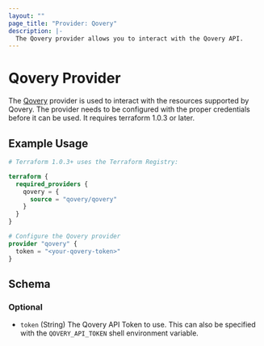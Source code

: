 ```yaml
---
layout: ""
page_title: "Provider: Qovery"
description: |-
  The Qovery provider allows you to interact with the Qovery API.
---
```


# Qovery Provider

The [Qovery](https://www.qovery.com/) provider is used to interact with the resources supported by Qovery. 
The provider needs to be configured with the proper credentials before it can be used. 
It requires terraform 1.0.3 or later.


## Example Usage

```terraform
# Terraform 1.0.3+ uses the Terraform Registry:

terraform {
  required_providers {
    qovery = {
      source = "qovery/qovery"
    }
  }
}

# Configure the Qovery provider
provider "qovery" {
  token = "<your-qovery-token>"
}
```

<!-- schema generated by tfplugindocs -->
## Schema

### Optional

- `token` (String) The Qovery API Token to use. This can also be specified with the `QOVERY_API_TOKEN` shell environment variable.